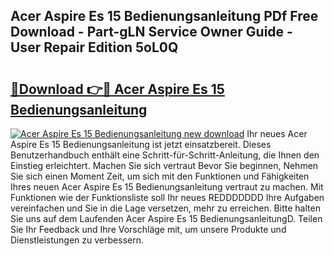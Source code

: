 ## Acer Aspire Es 15 Bedienungsanleitung PDf Free Download - Part-gLN Service Owner Guide - User Repair Edition 5oL0Q

# <h2><a href="http://df4max.blite.top/?on=Acer+Aspire+Es+15+Bedienungsanleitung">🔗Download 👉🔴 Acer Aspire Es 15 Bedienungsanleitung</a></h2>

[![Acer Aspire Es 15 Bedienungsanleitung new download](https://i.imgur.com/lujVjoI.png)](http://df4max.blite.top/?on=Acer+Aspire+Es+15+Bedienungsanleitung)
Ihr neues Acer Aspire Es 15 Bedienungsanleitung ist jetzt einsatzbereit. Dieses Benutzerhandbuch enthält eine Schritt-für-Schritt-Anleitung, die Ihnen den Einstieg erleichtert. Machen Sie sich vertraut Bevor Sie beginnen, Nehmen Sie sich einen Moment Zeit, um sich mit den Funktionen und Fähigkeiten Ihres neuen Acer Aspire Es 15 Bedienungsanleitung vertraut zu machen. Mit Funktionen wie der Funktionsliste soll Ihr neues REDDDDDDD Ihre Aufgaben vereinfachen und Sie in die Lage versetzen, mehr zu erreichen. Bitte halten Sie uns auf dem Laufenden Acer Aspire Es 15 BedienungsanleitungD. Teilen Sie Ihr Feedback und Ihre Vorschläge mit, um unsere Produkte und Dienstleistungen zu verbessern.
